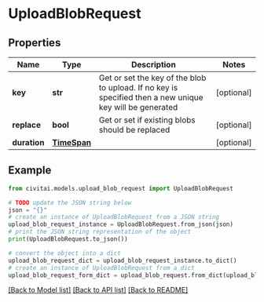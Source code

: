 # UploadBlobRequest


## Properties

Name | Type | Description | Notes
------------ | ------------- | ------------- | -------------
**key** | **str** | Get or set the key of the blob to upload. If no key is specified then a new unique key will be generated | [optional] 
**replace** | **bool** | Get or set if existing blobs should be replaced | [optional] 
**duration** | [**TimeSpan**](TimeSpan.md) |  | [optional] 

## Example

```python
from civitai.models.upload_blob_request import UploadBlobRequest

# TODO update the JSON string below
json = "{}"
# create an instance of UploadBlobRequest from a JSON string
upload_blob_request_instance = UploadBlobRequest.from_json(json)
# print the JSON string representation of the object
print(UploadBlobRequest.to_json())

# convert the object into a dict
upload_blob_request_dict = upload_blob_request_instance.to_dict()
# create an instance of UploadBlobRequest from a dict
upload_blob_request_form_dict = upload_blob_request.from_dict(upload_blob_request_dict)
```
[[Back to Model list]](../README.md#documentation-for-models) [[Back to API list]](../README.md#documentation-for-api-endpoints) [[Back to README]](../README.md)


